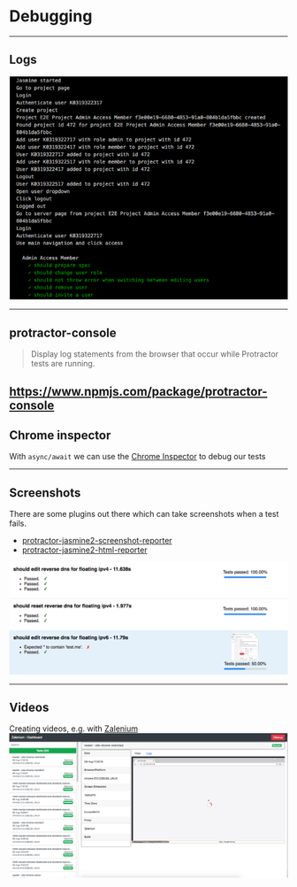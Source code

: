 # Debugging

---

## Logs
![debug-logs](./slides/img/debug-logs.png)

---
## protractor-console
> Display log statements from the browser that occur while Protractor tests are running.

https://www.npmjs.com/package/protractor-console
---


## Chrome inspector
With `async/await` we can use the [Chrome Inspector](https://github.com/angular/protractor/blob/master/docs/debugging.md#disabled-control-flow) to debug our tests

---

## Screenshots
There are some plugins out there which can take screenshots when a test fails.

* [protractor-jasmine2-screenshot-reporter](https://www.npmjs.com/package/protractor-jasmine2-screenshot-reporter)
* [protractor-jasmine2-html-reporter](https://www.npmjs.com/package/protractor-jasmine2-html-reporter)

![e2e-setup](./slides/img/html-reporter.png)

---
## Videos
Creating videos, e.g. with [Zalenium](https://github.com/zalando/zalenium)
![zalenium](./slides/img/zalenium-dashboard.png)
